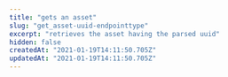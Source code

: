 ```yaml
---
title: "gets an asset"
slug: "get_asset-uuid-endpointtype"
excerpt: "retrieves the asset having the parsed uuid"
hidden: false
createdAt: "2021-01-19T14:11:50.705Z"
updatedAt: "2021-01-19T14:11:50.705Z"
---
```

